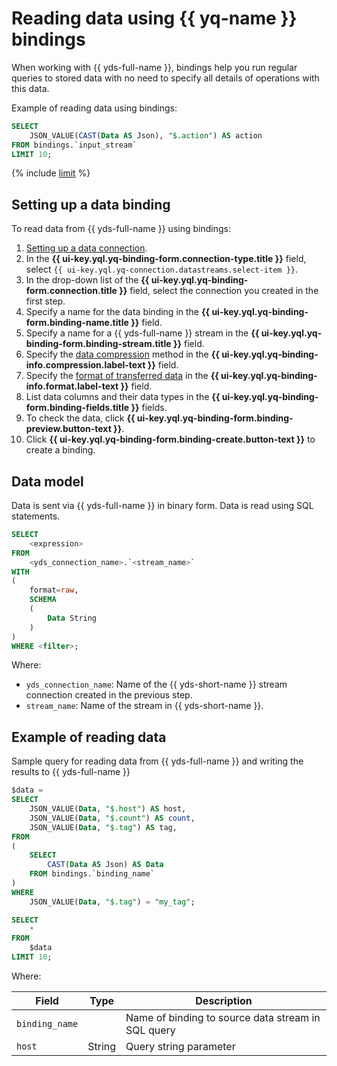# Reading data using {{ yq-name }} bindings

When working with {{ yds-full-name }}, bindings help you run regular queries to stored data with no need to specify all details of operations with this data.

Example of reading data using bindings:

```sql
SELECT
    JSON_VALUE(CAST(Data AS Json), "$.action") AS action
FROM bindings.`input_stream`
LIMIT 10;
```

{% include [limit](../_includes/select-limit.md) %}

## Setting up a data binding

To read data from {{ yds-full-name }} using bindings:

1. [Setting up a data connection](./data-streams.md#create_connection).
1. In the **{{ ui-key.yql.yq-binding-form.connection-type.title }}** field, select `{{ ui-key.yql.yq-connection.datastreams.select-item }}`.
1. In the drop-down list of the **{{ ui-key.yql.yq-binding-form.connection.title }}** field, select the connection you created in the first step.
1. Specify a name for the data binding in the **{{ ui-key.yql.yq-binding-form.binding-name.title }}** field.
1. Specify a name for a {{ yds-full-name }} stream in the **{{ ui-key.yql.yq-binding-form.binding-stream.title }}** field.
1. Specify the [data compression](formats.md#compression) method in the **{{ ui-key.yql.yq-binding-info.compression.label-text }}** field.
1. Specify the [format of transferred data](formats.md#formats) in the **{{ ui-key.yql.yq-binding-info.format.label-text }}** field.
1. List data columns and their data types in the **{{ ui-key.yql.yq-binding-form.binding-fields.title }}** fields.
1. To check the data, click **{{ ui-key.yql.yq-binding-form.binding-preview.button-text }}**.
1. Click **{{ ui-key.yql.yq-binding-form.binding-create.button-text }}** to create a binding.

## Data model

Data is sent via {{ yds-full-name }} in binary form. Data is read using SQL statements.

```sql
SELECT
    <expression>
FROM
    <yds_connection_name>.`<stream_name>`
WITH
(
    format=raw,
    SCHEMA
    (
        Data String
    )
)
WHERE <filter>;
```

Where:

- `yds_connection_name`: Name of the {{ yds-short-name }} stream connection created in the previous step.
- `stream_name`: Name of the stream in {{ yds-short-name }}.

## Example of reading data

Sample query for reading data from {{ yds-full-name }} and writing the results to {{ yds-full-name }}

```sql
$data =
SELECT
    JSON_VALUE(Data, "$.host") AS host,
    JSON_VALUE(Data, "$.count") AS count,
    JSON_VALUE(Data, "$.tag") AS tag,
FROM
(
    SELECT
        CAST(Data AS Json) AS Data
    FROM bindings.`binding_name`
)
WHERE
    JSON_VALUE(Data, "$.tag") = "my_tag";

SELECT
    *
FROM
    $data
LIMIT 10;
```

Where:

|Field|Type|Description|
|--|---|---|
|`binding_name`| |Name of binding to source data stream in SQL query|
|`host`|String|Query string parameter|
